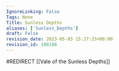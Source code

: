 ```yaml
---
IgnoreLinking: False
Tags: None
Title: Sunless Depths
aliases: ['Sunless_Depths']
draft: False
revision_date: 2023-05-03 15:27:23+00:00
revision_id: 100188
---
```


#REDIRECT [[Vale of the Sunless Depths]]